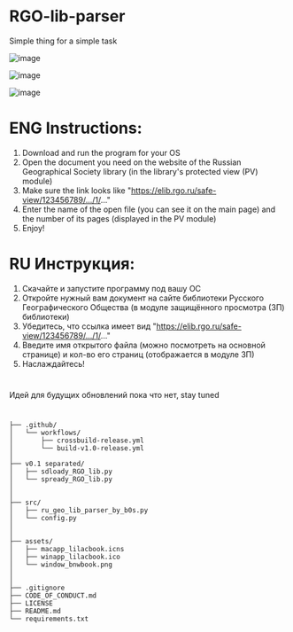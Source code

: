 # RGO-lib-parser
Simple thing for a simple task

![image](https://github.com/user-attachments/assets/d81cdfbc-3502-4eae-964e-df80bf3bc921)

![image](https://github.com/user-attachments/assets/461d5bd4-1fc5-4092-9ce8-c4c038e67fdb)

![image](https://github.com/user-attachments/assets/29d48ec2-f564-402d-96e1-774dba147dfa)

# **ENG** Instructions:
1. Download and run the program for your OS
2. Open the document you need on the website of the Russian Geographical Society library (in the library's protected view (PV) module)
3. Make sure the link looks like "https://elib.rgo.ru/safe-view/123456789/.../1/..."
4. Enter the name of the open file (you can see it on the main page) and the number of its pages (displayed in the PV module)
5. Enjoy!

# **RU** Инструкция: 
1. Скачайте и запустите программу под вашу ОС
2. Откройте нужный вам документ на сайте библиотеки Русского Географического Общества (в модуле защищённого просмотра (ЗП) библиотеки)
3. Убедитесь, что ссылка имеет вид "https://elib.rgo.ru/safe-view/123456789/.../1/..."
4. Введите имя открытого файла (можно посмотреть на основной странице) и кол-во его страниц (отображается в модуле ЗП)
5. Наслаждайтесь!


#
Идей для будущих обновлений пока что нет, stay tuned

#
```
├── .github/
│   └── workflows/
│       ├── crossbuild-release.yml
│       └── build-v1.0-release.yml
│
├── v0.1 separated/        
│   ├── sdloady_RGO_lib.py
│   └── spready_RGO_lib.py
│
│
├── src/
│   ├── ru_geo_lib_parser_by_b0s.py
│   └── config.py
│
│
├── assets/
│   ├── macapp_lilacbook.icns
│   ├── winapp_lilacbook.ico
│   └── window_bnwbook.png
│
│
├── .gitignore
├── CODE_OF_CONDUCT.md
├── LICENSE
├── README.md
└── requirements.txt
```
